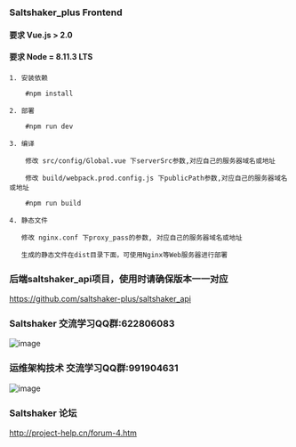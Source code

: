 ### Saltshaker_plus Frontend

#### **要求 Vue.js > 2.0**
#### **要求 Node = 8.11.3 LTS**

````
1. 安装依赖

    #npm install
````
````
2. 部署

    #npm run dev
````
````
3. 编译

    修改 src/config/Global.vue 下serverSrc参数,对应自己的服务器域名或地址
    
    修改 build/webpack.prod.config.js 下publicPath参数,对应自己的服务器域名或地址
    
    #npm run build
````
````
4. 静态文件

   修改 nginx.conf 下proxy_pass的参数, 对应自己的服务器域名或地址
   
   生成的静态文件在dist目录下面，可使用Nginx等Web服务器进行部署
````

### 后端saltshaker_api项目，使用时请确保版本一一对应
https://github.com/saltshaker-plus/saltshaker_api

### Saltshaker 交流学习QQ群:622806083
![image](https://github.com/yueyongyue/saltshaker_api/blob/master/screenshots/qq.png)
### 运维架构技术 交流学习QQ群:991904631
![image](https://github.com/yueyongyue/saltshaker_api/blob/master/screenshots/qq01.JPG)
### Saltshaker 论坛
http://project-help.cn/forum-4.htm
